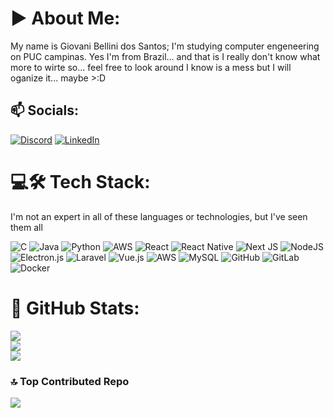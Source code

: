                                                                                                                   
# ▶ About Me:
My name is Giovani Bellini dos Santos; I'm studying computer engeneering on PUC campinas. Yes I'm from Brazil... and that is I really don't know what more to wirte so... feel free to look around I know is a mess but I will oganize it... maybe >:D


## 📫 Socials:
[![Discord](https://img.shields.io/badge/Discord-%237289DA.svg?logo=discord&logoColor=white)](https://discord.gg/golfbravosierra2) [![LinkedIn](https://img.shields.io/badge/LinkedIn-%230077B5.svg?logo=linkedin&logoColor=white)](https://linkedin.com/in/giovani-bellini-0937b524b) 

# 💻🛠 Tech Stack:
I'm not an expert in all of these languages ​​or technologies, but I've seen them all

![C](https://img.shields.io/badge/c-%2300599C.svg?style=for-the-badge&logo=c&logoColor=white) ![Java](https://img.shields.io/badge/java-%23ED8B00.svg?style=for-the-badge&logo=openjdk&logoColor=white) ![Python](https://img.shields.io/badge/python-3670A0?style=for-the-badge&logo=python&logoColor=ffdd54) ![AWS](https://img.shields.io/badge/AWS-%23FF9900.svg?style=for-the-badge&logo=amazon-aws&logoColor=white) ![React](https://img.shields.io/badge/react-%2320232a.svg?style=for-the-badge&logo=react&logoColor=%2361DAFB) ![React Native](https://img.shields.io/badge/react_native-%2320232a.svg?style=for-the-badge&logo=react&logoColor=%2361DAFB) ![Next JS](https://img.shields.io/badge/Next-black?style=for-the-badge&logo=next.js&logoColor=white) ![NodeJS](https://img.shields.io/badge/node.js-6DA55F?style=for-the-badge&logo=node.js&logoColor=white) ![Electron.js](https://img.shields.io/badge/Electron-191970?style=for-the-badge&logo=Electron&logoColor=white) ![Laravel](https://img.shields.io/badge/laravel-%23FF2D20.svg?style=for-the-badge&logo=laravel&logoColor=white) ![Vue.js](https://img.shields.io/badge/vue.js-%2335495e.svg?style=for-the-badge&logo=vuedotjs&logoColor=%234FC08D) ![AWS](https://img.shields.io/badge/AWS-%23FF9900.svg?style=for-the-badge&logo=amazon-aws&logoColor=white) ![MySQL](https://img.shields.io/badge/mysql-4479A1.svg?style=for-the-badge&logo=mysql&logoColor=white) ![GitHub](https://img.shields.io/badge/github-%23121011.svg?style=for-the-badge&logo=github&logoColor=white) ![GitLab](https://img.shields.io/badge/gitlab-%23181717.svg?style=for-the-badge&logo=gitlab&logoColor=white) ![Docker](https://img.shields.io/badge/docker-%230db7ed.svg?style=for-the-badge&logo=docker&logoColor=white)
# 🥇 GitHub Stats:
![](https://github-readme-stats.vercel.app/api?username=GolfBravoSierra&theme=vue-dark&hide_border=false&include_all_commits=true&count_private=true)<br/>
![](https://github-readme-streak-stats.herokuapp.com/?user=GolfBravoSierra&theme=vue-dark&hide_border=false)<br/>
![](https://github-readme-stats.vercel.app/api/top-langs/?username=GolfBravoSierra&theme=vue-dark&hide_border=false&include_all_commits=true&count_private=true&layout=compact)

### 🔝 Top Contributed Repo
![](https://github-contributor-stats.vercel.app/api?username=GolfBravoSierra&limit=5&theme=matrix&combine_all_yearly_contributions=true)
